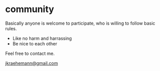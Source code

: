 # community

Basically anyone is welcome to participate, who is willing to follow basic rules.

* Like no harm and harrassing
* Be nice to each other

Feel free to contact me.

jkraehemann@gmail.com
